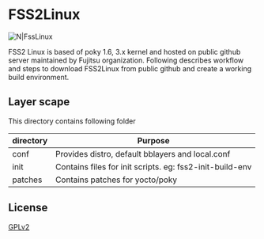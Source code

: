 # FSS2Linux

![N|FssLinux](http://www.fujitsu.com/global/resources/design/stylesheets/images/css_images/fujitsu/symbolmark.gif)

FSS2 Linux is based of poky 1.6, 3.x kernel and hosted on public github server maintained by Fujitsu organization. 
Following describes workflow and steps to download FSS2Linux from public github and create a working build environment.

## Layer scape
This directory contains following folder

| directory    | Purpose                                                        |
| ------------ | -------------------------------------------------------------- |
| conf         | Provides distro, default bblayers and local.conf               |
| init         | Contains files for init scripts. eg: fss2-init-build-env        |
| patches      | Contains patches for yocto/poky                                |

License
----

[GPLv2](https://github.com/FujitsuNetworkCommunications/meta-fss2-linux/blob/master/LICENSE.md)
